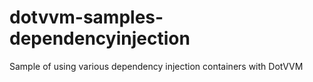 # dotvvm-samples-dependencyinjection
Sample of using various dependency injection containers with DotVVM
